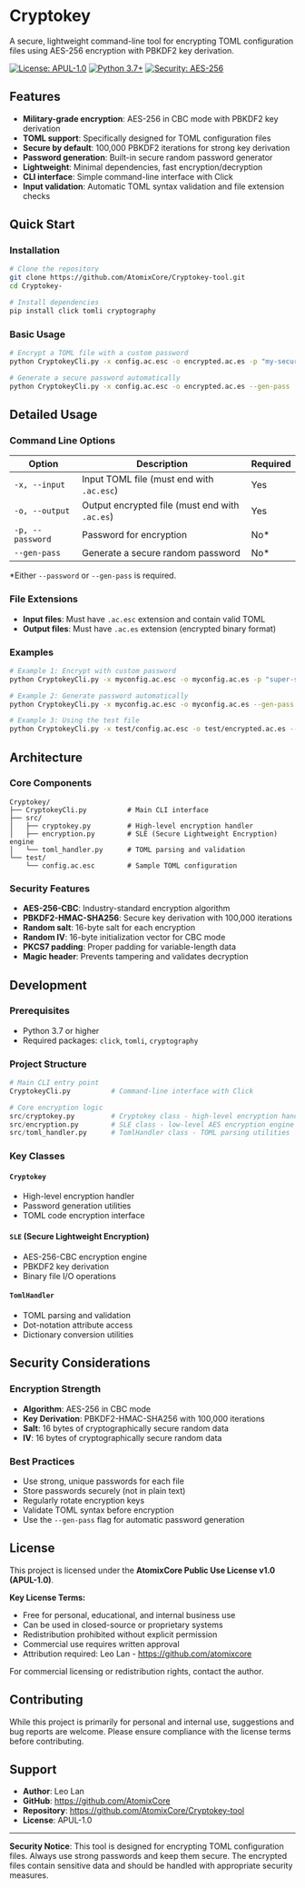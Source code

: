 # Cryptokey

A secure, lightweight command-line tool for encrypting TOML configuration files using AES-256 encryption with PBKDF2 key derivation.

[![License: APUL-1.0](https://img.shields.io/badge/License-APUL--1.0-blue.svg)](LICENSE)
[![Python 3.7+](https://img.shields.io/badge/python-3.7+-blue.svg)](https://www.python.org/downloads/)
[![Security: AES-256](https://img.shields.io/badge/Security-AES--256-green.svg)](https://en.wikipedia.org/wiki/Advanced_Encryption_Standard)

## Features

- **Military-grade encryption**: AES-256 in CBC mode with PBKDF2 key derivation
- **TOML support**: Specifically designed for TOML configuration files
- **Secure by default**: 100,000 PBKDF2 iterations for strong key derivation
- **Password generation**: Built-in secure random password generator
- **Lightweight**: Minimal dependencies, fast encryption/decryption
- **CLI interface**: Simple command-line interface with Click
- **Input validation**: Automatic TOML syntax validation and file extension checks

## Quick Start

### Installation

```bash
# Clone the repository
git clone https://github.com/AtomixCore/Cryptokey-tool.git
cd Cryptokey-

# Install dependencies
pip install click tomli cryptography
```

### Basic Usage

```bash
# Encrypt a TOML file with a custom password
python CryptokeyCli.py -x config.ac.esc -o encrypted.ac.es -p "my-secure-password"

# Generate a secure password automatically
python CryptokeyCli.py -x config.ac.esc -o encrypted.ac.es --gen-pass
```

## Detailed Usage

### Command Line Options

| Option | Description | Required |
|--------|-------------|----------|
| `-x, --input` | Input TOML file (must end with `.ac.esc`) | Yes |
| `-o, --output` | Output encrypted file (must end with `.ac.es`) | Yes |
| `-p, --password` | Password for encryption | No* |
| `--gen-pass` | Generate a secure random password | No* |

*Either `--password` or `--gen-pass` is required.

### File Extensions

- **Input files**: Must have `.ac.esc` extension and contain valid TOML
- **Output files**: Must have `.ac.es` extension (encrypted binary format)

### Examples

```bash
# Example 1: Encrypt with custom password
python CryptokeyCli.py -x myconfig.ac.esc -o myconfig.ac.es -p "super-secret-123"

# Example 2: Generate password automatically
python CryptokeyCli.py -x myconfig.ac.esc -o myconfig.ac.es --gen-pass

# Example 3: Using the test file
python CryptokeyCli.py -x test/config.ac.esc -o test/encrypted.ac.es --gen-pass
```

## Architecture

### Core Components

```
Cryptokey/
├── CryptokeyCli.py          # Main CLI interface
├── src/
│   ├── cryptokey.py         # High-level encryption handler
│   ├── encryption.py        # SLE (Secure Lightweight Encryption) engine
│   └── toml_handler.py      # TOML parsing and validation
└── test/
    └── config.ac.esc        # Sample TOML configuration
```

### Security Features

- **AES-256-CBC**: Industry-standard encryption algorithm
- **PBKDF2-HMAC-SHA256**: Secure key derivation with 100,000 iterations
- **Random salt**: 16-byte salt for each encryption
- **Random IV**: 16-byte initialization vector for CBC mode
- **PKCS7 padding**: Proper padding for variable-length data
- **Magic header**: Prevents tampering and validates decryption

## Development

### Prerequisites

- Python 3.7 or higher
- Required packages: `click`, `tomli`, `cryptography`

### Project Structure

```python
# Main CLI entry point
CryptokeyCli.py          # Command-line interface with Click

# Core encryption logic
src/cryptokey.py         # Cryptokey class - high-level encryption handler
src/encryption.py        # SLE class - low-level AES encryption engine
src/toml_handler.py      # TomlHandler class - TOML parsing utilities
```

### Key Classes

#### `Cryptokey`
- High-level encryption handler
- Password generation utilities
- TOML code encryption interface

#### `SLE` (Secure Lightweight Encryption)
- AES-256-CBC encryption engine
- PBKDF2 key derivation
- Binary file I/O operations

#### `TomlHandler`
- TOML parsing and validation
- Dot-notation attribute access
- Dictionary conversion utilities

## Security Considerations

### Encryption Strength
- **Algorithm**: AES-256 in CBC mode
- **Key Derivation**: PBKDF2-HMAC-SHA256 with 100,000 iterations
- **Salt**: 16 bytes of cryptographically secure random data
- **IV**: 16 bytes of cryptographically secure random data

### Best Practices
- Use strong, unique passwords for each file
- Store passwords securely (not in plain text)
- Regularly rotate encryption keys
- Validate TOML syntax before encryption
- Use the `--gen-pass` flag for automatic password generation

## License

This project is licensed under the **AtomixCore Public Use License v1.0 (APUL-1.0)**.

**Key License Terms:**
- Free for personal, educational, and internal business use
- Can be used in closed-source or proprietary systems
- Redistribution prohibited without explicit permission
- Commercial use requires written approval
- Attribution required: Leo Lan - https://github.com/atomixcore

For commercial licensing or redistribution rights, contact the author.

## Contributing

While this project is primarily for personal and internal use, suggestions and bug reports are welcome. Please ensure compliance with the license terms before contributing.

## Support

- **Author**: Leo Lan
- **GitHub**: https://github.com/AtomixCore
- **Repository**: https://github.com/AtomixCore/Cryptokey-tool
- **License**: APUL-1.0

---

**Security Notice**: This tool is designed for encrypting TOML configuration files. Always use strong passwords and keep them secure. The encrypted files contain sensitive data and should be handled with appropriate security measures.
